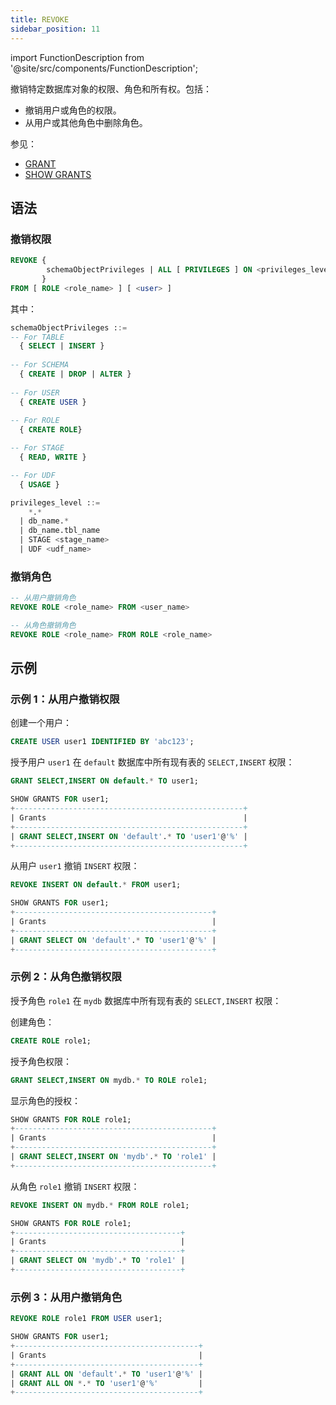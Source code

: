 ```yaml
---
title: REVOKE
sidebar_position: 11
---
```

import FunctionDescription from '@site/src/components/FunctionDescription';

<FunctionDescription description="Introduced or updated: v1.2.275"/>

撤销特定数据库对象的权限、角色和所有权。包括：

- 撤销用户或角色的权限。
- 从用户或其他角色中删除角色。

参见：

- [GRANT](10-grant.md)
- [SHOW GRANTS](22-show-grants.md)

## 语法

### 撤销权限

```sql
REVOKE { 
        schemaObjectPrivileges | ALL [ PRIVILEGES ] ON <privileges_level>
       }
FROM [ ROLE <role_name> ] [ <user> ]
```

其中：

```sql
schemaObjectPrivileges ::=
-- For TABLE
  { SELECT | INSERT }
  
-- For SCHEMA
  { CREATE | DROP | ALTER }
  
-- For USER
  { CREATE USER }
  
-- For ROLE
  { CREATE ROLE}

-- For STAGE
  { READ, WRITE }

-- For UDF
  { USAGE }
```

```sql
privileges_level ::=
    *.*
  | db_name.*
  | db_name.tbl_name
  | STAGE <stage_name>
  | UDF <udf_name>
```

### 撤销角色

```sql
-- 从用户撤销角色
REVOKE ROLE <role_name> FROM <user_name>

-- 从角色撤销角色
REVOKE ROLE <role_name> FROM ROLE <role_name>
```

## 示例

### 示例 1：从用户撤销权限

创建一个用户：
```sql
CREATE USER user1 IDENTIFIED BY 'abc123';
```

授予用户 `user1` 在 `default` 数据库中所有现有表的 `SELECT,INSERT` 权限：
 
```sql
GRANT SELECT,INSERT ON default.* TO user1;
```
```sql
SHOW GRANTS FOR user1;
+---------------------------------------------------+
| Grants                                            |
+---------------------------------------------------+
| GRANT SELECT,INSERT ON 'default'.* TO 'user1'@'%' |
+---------------------------------------------------+
```

从用户 `user1` 撤销 `INSERT` 权限：
```sql
REVOKE INSERT ON default.* FROM user1;
```

```sql
SHOW GRANTS FOR user1;
+--------------------------------------------+
| Grants                                     |
+--------------------------------------------+
| GRANT SELECT ON 'default'.* TO 'user1'@'%' |
+--------------------------------------------+
```

### 示例 2：从角色撤销权限

授予角色 `role1` 在 `mydb` 数据库中所有现有表的 `SELECT,INSERT` 权限：

创建角色：
```sql
CREATE ROLE role1;
```

授予角色权限：
```sql
GRANT SELECT,INSERT ON mydb.* TO ROLE role1;
```

显示角色的授权：
```sql
SHOW GRANTS FOR ROLE role1;
+--------------------------------------------+
| Grants                                     |
+--------------------------------------------+
| GRANT SELECT,INSERT ON 'mydb'.* TO 'role1' |
+--------------------------------------------+
```

从角色 `role1` 撤销 `INSERT` 权限：
```sql
REVOKE INSERT ON mydb.* FROM ROLE role1;
```

```sql
SHOW GRANTS FOR ROLE role1;
+-------------------------------------+
| Grants                              |
+-------------------------------------+
| GRANT SELECT ON 'mydb'.* TO 'role1' |
+-------------------------------------+
```

### 示例 3：从用户撤销角色

```sql
REVOKE ROLE role1 FROM USER user1;
```

```sql
SHOW GRANTS FOR user1;
+-----------------------------------------+
| Grants                                  |
+-----------------------------------------+
| GRANT ALL ON 'default'.* TO 'user1'@'%' |
| GRANT ALL ON *.* TO 'user1'@'%'         |
+-----------------------------------------+
```